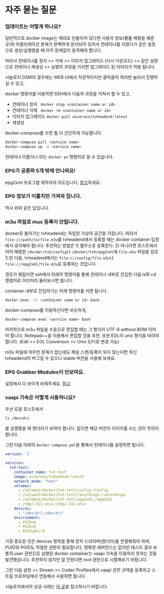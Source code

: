
# 자주 묻는 질문

### 업데이트는 어떻게 하나요?
일반적으로 docker image는 제대로 만들어져 있다면 사용자 정보(볼륨 매핑을 해준 곳)와 어플리케이션 본체가 완벽하게 분리되어 있어서 컨테이너를 지웠다가 같은 설정으로 생성/실행했을 때 아무 문제없이 동작해야 합니다.

따라서 컨테이너를 정지 >> 삭제 >> 이미지 업그레이드 (다시 다운로드) >> 같은 설정으로 컨테이너 재생성 >> 실행의 과정을 거치면 업그레이드 된 이미지가 적용 됩니다.

시놀로지 DSM의 경우에는 WEB UI에서 직관적이지만 클릭클릭 여러번 눌러서 진행하실 수 있고,

docker 명령어를 이용하면 SSH에서 다음의 과정을 거쳐서 할 수 있고,

* 컨테이너 정지 ``` docker stop <container name or id>```
* 컨테이너 삭제 ``` docker rm <container name or id>```
* 이미지 업그레이드 ```docker pull wiserain/tvheadend:latest```
* 재생성

docker-compose를 쓰면 좀 더 간단하게 가능합니다.

```bash
docker-compose pull <service name>
docker-compose up -d <service name>
```

컨테이너 이름이나 ID는 ```docker ps``` 명령어로 알 수 있습니다.

### EPG가 공중파 5개 밖에 안나와요!
epg2xml 프로그램 제작자의 의도입니다. [참고](https://github.com/wonipapa/epg2xml/wiki/FAQ#%EC%9D%BC%EB%B0%98)하세요.

### EPG 정보가 이틀치만 가져와 집니다.
역시 위와 같은 답입니다.

### m3u 파일로 mux 등록이 안됩니다.
docker로 돌아가는 tvheadend는 독립된 가상의 공간을 가집니다. 따라서 ```file:///path/to/file.m3u```를 tvheadend에서 등록할 때는 docker container 입장에서 생각해야 합니다. 추천하는 방법은 1) 웹주소로 등록한다. 2) 아니라면 호스트에서 이미 매핑한 ```/docker/tvh/config```나 ```/docker/tvh/epg2xml```에 ```file.m3u``` 파일을 업로드한 다음, tvheadend에서는 ```file:///config/file.m3u```나 ```file:///epg2xml/file.m3u```로 등록하는 것입니다.

경로가 헷갈리면 ssh에서 아래의 명령어를 통해 컨테이너 내부로 진입한 다음 ls와 cd 명령어로 이리저리 둘러보시면 됩니다.

container 내부로 진입하기는 아래 명령어를 치면 됩니다.
```bash
docker exec -it <container name or id> bash
```
docker-compose를 이용하신다면 비슷하게,
```bash
docker-compose exec <service name> bash
```

마지막으로 m3u 파일을 수동으로 편집할 때는 그 형식이 UTF-8 without BOM 이어야 합니다. Notepad++을 이용해서 편집할 것을 추천. 또한 EOL이 unix 형식을 따라야 합니다. (Edit >> EOL Conversion >> Unix (LF)로 변경 가능)

m3u 파일에 아무런 문제가 없는데도 채널 스캔/등록이 되지 않는다면 최신 tvheadend의 버그일 수 있으니 stable 버전을 사용해 보세요.

### EPG Grabber Modules이 안보여요.
설정에서 다 보이게 바꿔주세요. [참고](https://www.clien.net/service/board/cm_nas/9913990)

### vaapi 가속은 어떻게 사용하나요?

우선 로컬 호스트에서
```bash
ls /dev/dri
```
를 실행했을 때 렌더러가 보여야 합니다. 없으면 해당 버전의 이미지를 쓰는 것이 무의미 합니다.

그런 다음 아래의 ```docker-compose.yml```을 통해서 컨테이너를 설정하면 됩니다.

```yaml
version: '2'

services:
  tvh-test:
    container_name: tvh-test
    image: wiserain/tvheadend:latest
    network_mode: "host"
    volumes:
      - /volume1/docker/tvh-test/config:/config
      - /volume1/docker/tvh-test/recordings:/recordings
      - /volume1/docker/tvh-test/epg2xml:/epg2xml
      - /tmp/.X11-unix:/tmp/.X11-unix
    devices:
      - "/dev/dri:/dev/dri"
    environment:
      - PUID=0
      - PGID=0
      - DISPLAY=:0
```

가장 중요한 것은 devices 항목을 통해 장치 드라이버(렌더러)를 연결해줘야 하며, PUID와 PGID도 적절한 권한이 필요합니다. 명확한 레퍼런스는 없지만 테스트 결과 보통의 user 권한으로 실행된 docker container는 vaapi 가속을 이용하지 못하는 것을 발견했습니다. 추천하지 않지만 잘 안된다면 root 권한으로 시험해보기 바랍니다.

그런 다음 설정 >> Stream >> Codec Profiles에서 vaapi 관련 코덱을 등록하고 스트림 프로파일에서 연동해서 사용하면 됩니다.

시놀로지에서의 성공 사례는 [이 곳](https://www.clien.net/service/board/cm_nas/11618925)을 참고하시기 바랍니다.
